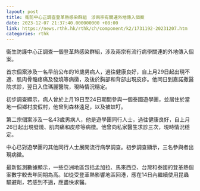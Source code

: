 ```yaml
---
layout: post
title: 衞防中心正調查登革熱感染群組　涉兩宗有關連外地傳入個案
date: 2023-12-07 21:37:40.000000000 +08:00
link: https://news.rthk.hk/rthk/ch/component/k2/1731192-20231207.htm
categories: rthk
---
```


衞生防護中心正調查一個登革熱感染群組，涉及兩宗有流行病學關連的外地傳入個案。

首宗個案涉及一名早前公布的16歲男病人，過往健康良好，自上月29日起出現不適、肌肉骨骼疼痛及發燒等病徵，及後於胸部和背部出現皮疹。他同日到嘉諾撒醫院求診，翌日入住瑪麗醫院，現時情況穩定。

初步調查顯示，病人曾於上月19日至24日期間參與一個泰國遊學團，並居住於當地一個鄉村度假村，他曾到森林遠足，以及被蚊叮。

第二宗個案涉及一名43歲男病人，他是遊學團同行人士，過往健康良好，自上月26日起出現發燒、肌肉痛和皮疹等病徵。他曾向私家醫生求診三次，現時情況穩定。

中心已對遊學團的其他同行人士展開流行病學調查。初步調查顯示，三名參與者出現病徵。

最新監測數據顯示，一些亞洲地區包括孟加拉、馬來西亞、台灣和泰國的登革熱個案數字較去年同期為高。如從受登革熱影響地區回港，應在14日內繼續使用昆蟲驅避劑，若感到不適，應盡快求醫。

